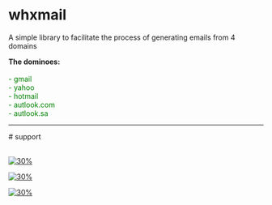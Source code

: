 # whxmail

<p>A simple library to facilitate the process of generating emails from 4 domains </p>
<strong>The dominoes: </strong> <br><br>
<span style="color: green;">
- gmail <br>
- yahoo<br>
- hotmail<br>
- autlook.com<br>
- autlook.sa<br>
</span>
</p>
<hr>
# support <br>
<br>

[![30%](https://img.shields.io/badge/account%20-%20telegram-blue)](https://t.me/iiwiw)

[![30%](https://img.shields.io/badge/channel-intelegram-yellow)](https://t.me/professional_school)

[![30%](https://img.shields.io/badge/subscribe%20-%20instagram-red)](https://instagram.com/rhp.2)
